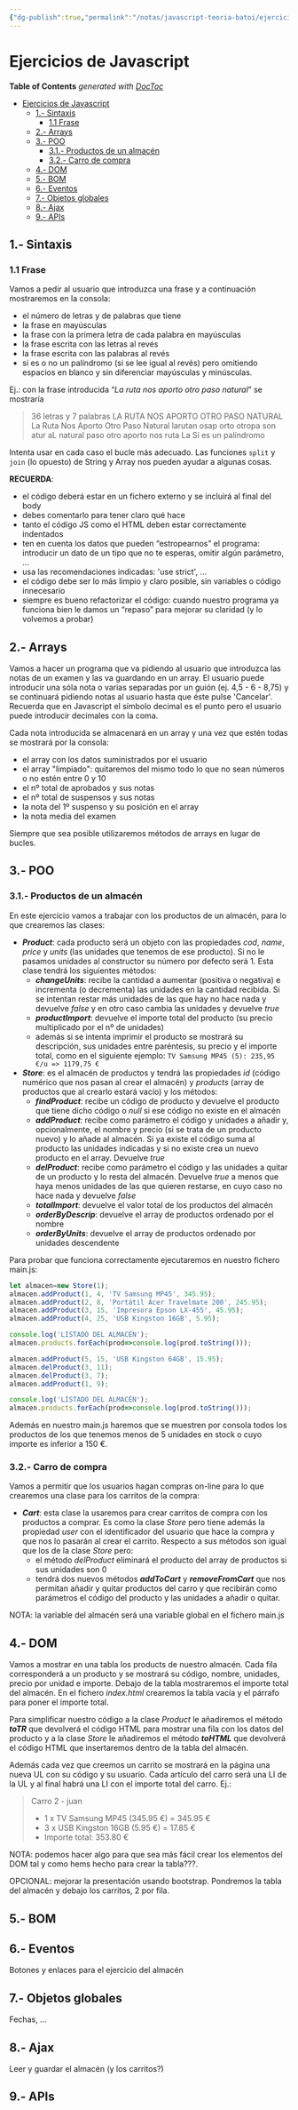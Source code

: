 ```yaml
---
{"dg-publish":true,"permalink":"/notas/javascript-teoria-batoi/ejercicios/"}
---
```


# Ejercicios de Javascript

<!-- START doctoc generated TOC please keep comment here to allow auto update -->
<!-- DON'T EDIT THIS SECTION, INSTEAD RE-RUN doctoc TO UPDATE -->
**Table of Contents**  *generated with [DocToc](https://github.com/thlorenz/doctoc)*

- [Ejercicios de Javascript](#ejercicios-de-javascript)
  - [1.- Sintaxis](#1--sintaxis)
    - [1.1 Frase](#11-frase)
  - [2.- Arrays](#2--arrays)
  - [3.- POO](#3--poo)
    - [3.1.- Productos de un almacén](#31--productos-de-un-almac%C3%A9n)
    - [3.2.- Carro de compra](#32--carro-de-compra)
  - [4.- DOM](#4--dom)
  - [5.- BOM](#5--bom)
  - [6.- Eventos](#6--eventos)
  - [7.- Objetos globales](#7--objetos-globales)
  - [8.- Ajax](#8--ajax)
  - [9.- APIs](#9--apis)

<!-- END doctoc generated TOC please keep comment here to allow auto update -->

## 1.- Sintaxis
### 1.1 Frase
Vamos a pedir al usuario que introduzca una frase y a continuación mostraremos en la consola:
* el número de letras y de palabras que tiene
* la frase en mayúsculas
* la frase con la primera letra de cada palabra en mayúsculas
* la frase escrita con las letras al revés
* la frase escrita con las palabras al revés
* si es o no un palíndromo (si se lee igual al revés) pero omitiendo espacios en blanco y sin diferenciar mayúsculas y minúsculas. 

Ej.: con la frase introducida “_La ruta nos aporto otro paso natural_” se mostraría
> 36 letras y 7 palabras
> LA RUTA NOS APORTO OTRO PASO NATURAL
> La Ruta Nos Aporto Otro Paso Natural
> larutan osap orto otropa son atur aL
> natural paso otro aporto nos ruta La
> Sí es un palíndromo

Intenta usar en cada caso el bucle más adecuado. Las funciones `split` y `join` (lo opuesto) de String y Array nos pueden ayudar a algunas cosas.

**RECUERDA**:
* el código deberá estar en un fichero externo y se incluirá al final del body
* debes comentarlo para tener claro qué hace
* tanto el código JS como el HTML deben estar correctamente indentados
* ten en cuenta los datos que pueden “estropearnos” el programa: introducir un dato de un tipo que no te esperas, omitir algún parámetro, ...
* usa las recomendaciones indicadas: 'use strict', ...
* el código debe ser lo más limpio y claro posible, sin variables o código innecesario
* siempre es bueno refactorizar el código: cuando nuestro programa ya funciona bien le damos un “repaso” para mejorar su claridad (y lo volvemos a probar)

## 2.- Arrays
Vamos a hacer un programa que va pidiendo al usuario que introduzca las notas de un examen y las va guardando en un array. El usuario puede introducir una sóla nota o varias separadas por un guión (ej. 4,5 - 6 - 8,75) y se continuará pidiendo notas al usuario hasta que éste pulse 'Cancelar'. Recuerda que en Javascript el símbolo decimal es el punto pero el usuario puede introducir decimales con la coma.

Cada nota introducida se almacenará en un array y una vez que estén todas se mostrará por la consola:
* el array con los datos suministrados por el usuario
* el array "limpiado": quitaremos del mismo todo lo que no sean números o no estén entre 0 y 10
* el nº total de aprobados y sus notas
* el nº total de suspensos y sus notas
* la nota del 1º suspenso y su posición en el array
* la nota media del examen

Siempre que sea posible utilizaremos métodos de arrays en lugar de bucles.

## 3.- POO
### 3.1.- Productos de un almacén
En este ejercicio vamos a trabajar con los productos de un almacén, para lo que crearemos las clases:
* **_Product_**: cada producto será un objeto con las propiedades _cod_, _name_, _price_ y _units_ (las unidades que tenemos de ese producto). Si no le pasamos unidades al constructor su número por defecto será 1. Esta clase tendrá los siguientes métodos:
  *  **_changeUnits_**: recibe la cantidad a aumentar (positiva o negativa) e incrementa (o decrementa) las unidades en la cantidad recibida. Si se intentan restar más unidades de las que hay no hace nada y devuelve _false_ y en otro caso cambia las unidades y devuelve _true_
  * **_productImport_**: devuelve el importe total del producto (su precio multiplicado por el nº de unidades)
  * además si se intenta imprimir el producto se mostrará su descripción, sus unidades entre paréntesis, su precio y el importe total, como en el siguiente ejemplo: `TV Samsung MP45 (5): 235,95 €/u => 1179,75 €`
* **_Store_**: es el almacén de productos y tendrá las propiedades _id_ (código numérico que nos pasan al crear el almacén) y _products_ (array de productos que al crearlo estará vacío) y los métodos:
  * **_findProduct_**: recibe un código de producto y devuelve el producto que tiene dicho código o _null_ si ese código no existe en el almacén
  * **_addProduct_**: recibe como parámetro el código y unidades a añadir y, opcionalmente, el nombre y precio (si se trata de un producto nuevo) y lo añade al almacén. Si ya existe el código suma al producto las unidades indicadas y si no existe crea un nuevo producto en el array. Devuelve _true_
  * **_delProduct_**: recibe como parámetro el código y las unidades a quitar de un producto y lo resta del almacén. Devuelve _true_ a menos que haya menos unidades de las que quieren restarse, en cuyo caso no hace nada y devuelve _false_
  * **_totalImport_**: devuelve el valor total de los productos del almacén
  * **_orderByDescrip_**: devuelve el array de productos ordenado por el nombre
  * **_orderByUnits_**: devuelve el array de productos ordenado por unidades descendente

Para probar que funciona correctamente ejecutaremos en nuestro fichero main.js:
```javascript
let almacen=new Store(1);
almacen.addProduct(1, 4, 'TV Samsung MP45', 345.95);
almacen.addProduct(2, 8, 'Portátil Acer Travelmate 200', 245.95);
almacen.addProduct(3, 15, 'Impresora Epson LX-455', 45.95);
almacen.addProduct(4, 25, 'USB Kingston 16GB', 5.95);

console.log('LISTADO DEL ALMACÉN');
almacen.products.forEach(prod=>console.log(prod.toString()));

almacen.addProduct(5, 15, 'USB Kingston 64GB', 15.95);
almacen.delProduct(3, 11);
almacen.delProduct(3, 7);
almacen.addProduct(1, 9);

console.log('LISTADO DEL ALMACÉN');
almacen.products.forEach(prod=>console.log(prod.toString()));
```
Además en nuestro main.js haremos que se muestren por consola todos los productos de los que tenemos menos de 5 unidades en stock o cuyo importe es inferior a 150 €.

### 3.2.- Carro de compra
Vamos a permitir que los usuarios hagan compras on-line para lo que crearemos una clase para los carritos de la compra:
* **_Cart_**: esta clase la usaremos para crear carritos de compra con los productos a comprar. Es como la clase _Store_ pero tiene además la propiedad _user_ con el identificador del usuario que hace la compra y que nos lo pasarán al crear el carrito. Respecto a sus métodos son igual que los de la clase _Store_ pero:
    * el método _delProduct_ eliminará el producto del array de productos si sus unidades son 0
    * tendrá dos nuevos métodos **_addToCart_** y **_removeFromCart_** que nos permitan añadir y quitar productos del carro y que recibirán como parámetros el código del producto y las unidades a añadir o quitar.
    
NOTA: la variable del almacén será una variable global en el fichero main.js

## 4.- DOM
Vamos a mostrar en una tabla los products de nuestro almacén. Cada fila corresponderá a un producto y se mostrará su código, nombre, unidades, precio por unidad e importe. Debajo de la tabla mostraremos el importe total del almacén. En el fichero _index.html_ crearemos la tabla vacía y el párrafo para poner el importe total.

Para simplificar nuestro código a la clase _Product_ le añadiremos el método **_toTR_** que devolverá el código HTML para mostrar una fila con los datos del producto y a la clase _Store_ le añadiremos el método **_toHTML_** que devolverá el código HTML que insertaremos dentro de la tabla del almacén. 

Además cada vez que creemos un carrito se mostrará en la página una nueva UL con su código y su usuario. Cada artículo del carro será una LI de la UL y al final habrá una LI con el importe total del carro. Ej.:
> Carro 2 - juan
> * 1 x TV Samsung MP45 (345.95 €) = 345.95 €
> * 3 x USB Kingston 16GB (5.95 €) = 17.85 €
> * Importe total: 353.80 €

NOTA: podemos hacer algo para que sea más fácil crear los elementos del DOM tal y como hems hecho para crear la tabla???.

OPCIONAL: mejorar la presentación usando bootstrap. Pondremos la tabla del almacén y debajo los carritos, 2 por fila.

## 5.- BOM

## 6.- Eventos
Botones y enlaces para el ejercicio del almacén

## 7.- Objetos globales
Fechas, ...

## 8.- Ajax
Leer y guardar el almacén (y los carritos?)

## 9.- APIs

